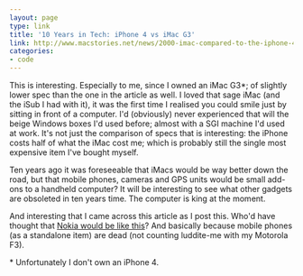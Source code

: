 ```yaml
---
layout: page
type: link
title: '10 Years in Tech: iPhone 4 vs iMac G3'
link: http://www.macstories.net/news/2000-imac-compared-to-the-iphone-4/
categories: 
- code
---
```

This is interesting. Especially to me, since I owned an iMac G3*; of slightly lower spec than the one in the article as well. I loved that sage iMac (and the iSub I had with it), it was the first time I realised you could smile just by sitting in front of a computer. I'd (obviously) never experienced that will the beige Windows boxes I'd used before; almost with a SGI machine I'd used at work. It's not just the comparison of specs that is interesting: the iPhone costs half of what the iMac cost me; which is probably still the single most expensive item I've bought myself. 

Ten years ago it was foreseeable that iMacs would be way better down the road, but that mobile phones, cameras and GPS units would be small add-ons to a handheld computer? It will be interesting to see what other gadgets are obsoleted in ten years time. The computer is king at the moment.   

And interesting that I came across this article as I post this. Who'd have thought that [Nokia would  be like this](http://www.mobilecrunch.com/2010/06/22/the-sad-tale-of-nokias-sinking-market-cap-where-i-come-over-all-nostalgic/)? And basically because mobile phones (as a standalone item) are dead (not counting luddite-me with my Motorola F3).

 \* Unfortunately I don't own an iPhone 4. 
